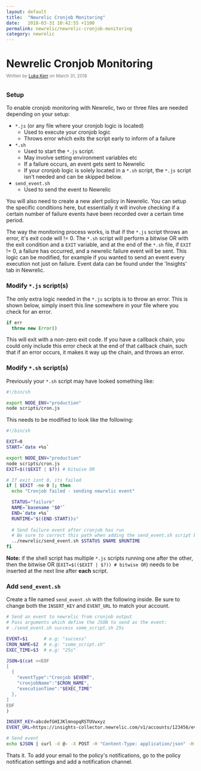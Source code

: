 ```yaml
---
layout: default
title:  "Newrelic Cronjob Monitoring"
date:   2018-03-31 10:42:55 +1100
permalink: newrelic/newrelic-cronjob-monitoring
category: newrelic
---
```


# Newrelic Cronjob Monitoring

<small style="color: #777; top: -10px; position: relative">
  Written by <a href="https://github.com/lukakerr">Luka Kerr</a> on March 31, 2018
</small>

### Setup

To enable cronjob monitoring with Newrelic, two or three files are needed depending on your setup:

- `*.js` (or any file where your cronjob logic is located)
  - Used to execute your cronjob logic
  - Throws error which exits the script early to inform of a failure
- `*.sh` 
  - Used to start the `*.js` script.
  - May involve setting environment variables etc
  - If a failure occurs, an event gets sent to Newrelic
  - If your cronjob logic is solely located in a `*.sh` script, the `*.js` script isn't needed and can be skipped below.
- `send_event.sh`
  - Used to send the event to Newrelic

You will also need to create a new alert policy in Newrelic. You can setup the specific conditions here, but essentially it will involve checking if a certain number of failure events have been recorded over a certain time period.

The way the monitoring process works, is that if the `*.js` script throws an error, it's exit code will != 0. The `*.sh` script will perform a bitwise OR with the exit condition and a `EXIT` variable, and at the end of the `*.sh` file, if `EXIT` != 0, a failure has occurred, and a newrelic failure event will be sent. This logic can be modified, for example if you wanted to send an event every execution not just on failure. Event data can be found under the 'Insights' tab in Newrelic.

### Modify `*.js` script(s)

The only extra logic needed in the `*.js` scripts is to throw an error. This is shown below, simply insert this line somewhere in your file where you check for an error.

```javascript
if err
  throw new Error()
```

This will exit with a non-zero exit code. If you have a callback chain, you could only include this error check at the end of that callback chain, such that if an error occurs, it makes it way up the chain, and throws an error.

### Modify `*.sh` script(s)

Previously your `*.sh` script may have looked something like:

```bash
#!/bin/sh

export NODE_ENV="production"
node scripts/cron.js
```

This needs to be modified to look like the following:

```bash
#!/bin/sh

EXIT=0
START=`date +%s`

export NODE_ENV="production"
node scripts/cron.js
EXIT=$(($EXIT | $?)) # bitwise OR

# If exit isnt 0, its failed
if [ $EXIT -ne 0 ]; then
  echo "Cronjob failed - sending newrelic event"

  STATUS="failure"
  NAME=`basename "$0"`
  END=`date +%s`
  RUNTIME="$((END-START))s"
  
  # Send failure event after cronjob has run
  # Be sure to correct this path when adding the send_event.sh script below
  ../newrelic/send_event.sh $STATUS $NAME $RUNTIME
fi
```

**Note:** if the shell script has multiple `*.js` scripts running one after the other, then the bitwise OR (`EXIT=$(($EXIT | $?)) # bitwise OR`) needs to be inserted at the next line after **each** script.

### Add `send_event.sh`

Create a file named `send_event.sh` with the following inside. Be sure to change both the `INSERT_KEY` and `EVENT_URL` to match your account.

```bash
# Send an event to newrelic from cronjob output
# Pass arguments which define the JSON to send as the event:
# ./send_event.sh success some_script.sh 25s

EVENT=$1      # e.g: "success"
CRON_NAME=$2  # e.g: "some_script.sh"
EXEC_TIME=$3  # e.g: "25s"

JSON=$(cat <<EOF
[
  {
    "eventType":"Cronjob $EVENT",
    "cronjobName":"$CRON_NAME",
    "executionTime":"$EXEC_TIME"
  },
]
EOF
)

INSERT_KEY=abcdefGHIJKlmnopqRSTUVwxyz
EVENT_URL=https://insights-collector.newrelic.com/v1/accounts/123456/events

# Send event
echo $JSON | curl -d @- -X POST -H "Content-Type: application/json" -H "X-Insert-Key: $INSERT_KEY" $EVENT_URL
```

Thats it. To add your email to the policy's notifications, go to the policy notification settings and add a notification channel.